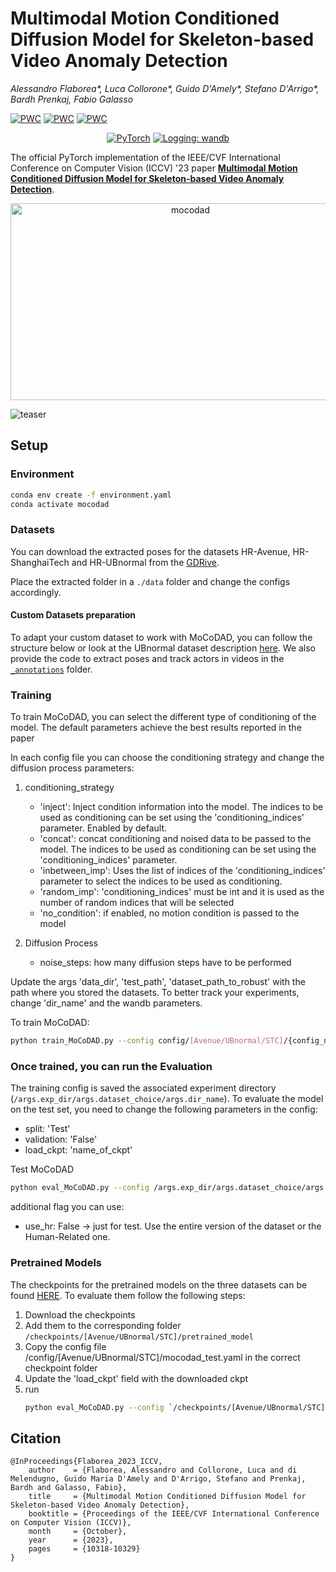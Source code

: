 # Multimodal Motion Conditioned Diffusion Model for Skeleton-based Video Anomaly Detection
_Alessandro Flaborea*, Luca Collorone*, Guido D'Amely*, Stefano D'Arrigo*, Bardh Prenkaj, Fabio Galasso_

[![PWC](https://img.shields.io/endpoint.svg?url=https://paperswithcode.com/badge/multimodal-motion-conditioned-diffusion-model/video-anomaly-detection-on-hr-avenue)](https://paperswithcode.com/sota/video-anomaly-detection-on-hr-avenue?p=multimodal-motion-conditioned-diffusion-model)
[![PWC](https://img.shields.io/endpoint.svg?url=https://paperswithcode.com/badge/multimodal-motion-conditioned-diffusion-model/video-anomaly-detection-on-hr-shanghaitech)](https://paperswithcode.com/sota/video-anomaly-detection-on-hr-shanghaitech?p=multimodal-motion-conditioned-diffusion-model)
[![PWC](https://img.shields.io/endpoint.svg?url=https://paperswithcode.com/badge/multimodal-motion-conditioned-diffusion-model/video-anomaly-detection-on-hr-ubnormal)](https://paperswithcode.com/sota/video-anomaly-detection-on-hr-ubnormal?p=multimodal-motion-conditioned-diffusion-model)

<p align="center">
    <a href="https://pytorch.org/get-started/locally/"><img alt="PyTorch" src="https://img.shields.io/badge/pytorch-lightning-blue.svg?logo=PyTorch%20Lightning"></a>
    <a href="https://wandb.ai/site"><img alt="Logging: wandb" src="https://img.shields.io/badge/logging-wandb-yellow"></a>

</p>


The official PyTorch implementation of the IEEE/CVF International Conference on Computer Vision (ICCV) '23 paper [**Multimodal Motion Conditioned Diffusion Model for Skeleton-based Video Anomaly Detection**](https://openaccess.thecvf.com/content/ICCV2023/html/Flaborea_Multimodal_Motion_Conditioned_Diffusion_Model_for_Skeleton-based_Video_Anomaly_Detection_ICCV_2023_paper.html).

<!-- Visit our [**webpage**](https://www.pinlab.org/coskad) for more details. -->


<div align="center">
<a href="https://www.youtube.com/watch?v=IuDzVez--9U">
  <img src="https://markdown-videos-api.jorgenkh.no/url?url=https%3A%2F%2Fwww.youtube.com%2Fwatch%3Fv%3DIuDzVez--9U" alt="mocodad" title="mocodad"  width="560" height="315"/>
</a>
</div>


![teaser](assets/mocodad.jpg) 

## Setup
### Environment
```sh
conda env create -f environment.yaml
conda activate mocodad
```

### Datasets
You can download the extracted poses for the datasets HR-Avenue, HR-ShanghaiTech and HR-UBnormal from the [GDRive](https://drive.google.com/drive/folders/1aUDiyi2FCc6nKTNuhMvpGG_zLZzMMc83?usp=drive_link).

Place the extracted folder in a `./data` folder and change the configs accordingly.

#### Custom Datasets preparation
To adapt your custom dataset to work with MoCoDAD, you can follow the structure below or look at the UBnormal dataset description [here](https://drive.google.com/drive/u/1/folders/1h-dBNkAZdmgtlRd-TB8ScyHLshogTrLb).
We also provide the code to extract poses and track actors in videos in the [`_annotations`](/_annotations) folder. 

### **Training** 

To train MoCoDAD, you can select the different type of conditioning of the model. The default parameters achieve the best results reported in the paper 

In each config file you can choose the conditioning strategy and change the diffusion process parameters:

1. conditioning_strategy
    -  'inject': Inject condition information into the model. The indices to be used as conditioning can be set using the 'conditioning_indices' parameter. Enabled by default. 
    - 'concat': concat conditioning and noised data to be passed to the model. The indices to be used as conditioning can be set using the 'conditioning_indices' parameter.
    - 'inbetween_imp': Uses the list of indices of the 'conditioning_indices' parameter to select the indices to be used as conditioning.
    - 'random_imp': 'conditioning_indices' must be int and it is used as the number of random indices that will be selected 
    - 'no_condition': if enabled, no motion condition is passed to the model

2. Diffusion Process
    -  noise_steps: how many diffusion steps have to be performed

Update the args 'data_dir', 'test_path', 'dataset_path_to_robust' with the path where you stored the datasets.  To better track your experiments, change 'dir_name' and the wandb parameters.

To train MoCoDAD:
```sh
python train_MoCoDAD.py --config config/[Avenue/UBnormal/STC]/{config_name}.yaml
```


### Once trained, you can run the **Evaluation**

The training config is saved the associated experiment directory (`/args.exp_dir/args.dataset_choice/args.dir_name`). 
To evaluate the model on the test set, you need to change the following parameters in the config:

- split: 'Test'
- validation: 'False'
- load_ckpt: 'name_of_ckpt'

Test MoCoDAD
```sh
python eval_MoCoDAD.py --config /args.exp_dir/args.dataset_choice/args.dir_name/config.yaml
```
additional flag you can use:
- use_hr: False -> just for test. Use the entire version of the dataset or the Human-Related one.

### **Pretrained Models**

The checkpoints for the pretrained models on the three datasets can be found [HERE](https://drive.google.com/drive/folders/1KoxjwArqcIGQVBsxrlHcNJw9wtwJ7jQx?usp=drive_link).
To evaluate them follow the following steps:
1. Download the checkpoints
2. Add them to the corresponding folder `/checkpoints/[Avenue/UBnormal/STC]/pretrained_model`
3. Copy the config file /config/[Avenue/UBnormal/STC]/mocodad_test.yaml in the correct checkpoint folder
4. Update the 'load_ckpt' field with the downloaded ckpt
5. run 
    ```sh
    python eval_MoCoDAD.py --config `/checkpoints/[Avenue/UBnormal/STC]/pretrained_model/mocodad_test.yaml]
    ```

## Citation
```
@InProceedings{Flaborea_2023_ICCV,
    author    = {Flaborea, Alessandro and Collorone, Luca and di Melendugno, Guido Maria D'Amely and D'Arrigo, Stefano and Prenkaj, Bardh and Galasso, Fabio},
    title     = {Multimodal Motion Conditioned Diffusion Model for Skeleton-based Video Anomaly Detection},
    booktitle = {Proceedings of the IEEE/CVF International Conference on Computer Vision (ICCV)},
    month     = {October},
    year      = {2023},
    pages     = {10318-10329}
}
```
